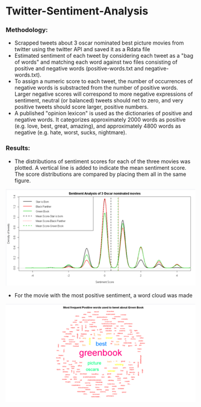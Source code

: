 # Twitter-Sentiment-Analysis

### Methodology:
* Scrapped tweets about 3 oscar nominated best picture movies from twitter using the twitter API and saved it as a Rdata file
* Estimated sentiment of each tweet by considering each tweet as a "bag of words" and matching each word against two files consisting of positive and negative words (positive-words.txt and negative-words.txt).
* To assign a numeric score to each tweet, the number of occurrences of negative words is substracted from the number of positive words. Larger negative scores will correspond to more negative expressions of sentiment, neutral (or balanced) tweets should net to zero, and very positive tweets should score larger, positive numbers.
* A published "opinion lexicon" is used as the dictionaries of positive and negative words. It categorizes approximately 2000 words as positive (e.g. love, best, great, amazing), and approximately 4800 words as negative (e.g. hate, worst, sucks, nightmare).

### Results:

* The distributions of sentiment scores for each of the three movies was plotted. A vertical line is added to indicate the mean sentiment score.
The score distributions are compared by placing them all in the same figure.

![Snapshot of distribution Plot](sentscore_dist.PNG)

* For the movie with the most positive sentiment, a word cloud was made

![WordCloud](wordcloud.PNG)
